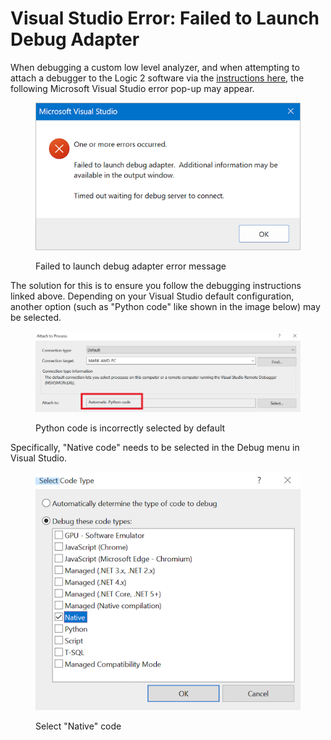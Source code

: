 # Visual Studio Error: Failed to Launch Debug Adapter

When debugging a custom low level analyzer, and when attempting to attach a debugger to the Logic 2 software via the [instructions here](https://github.com/saleae/SampleAnalyzer/blob/master/readme.md#debugging), the following Microsoft Visual Studio error pop-up may appear.

<figure><img src="../../.gitbook/assets/imageedit_6_9672223230.png" alt=""><figcaption><p>Failed to launch debug adapter error message</p></figcaption></figure>

The solution for this is to ensure you follow the debugging instructions linked above. Depending on your Visual Studio default configuration, another option (such as "Python code" like shown in the image below) may be selected.

<figure><img src="../../.gitbook/assets/Screenshot 2023-03-03 at 6.13.14 PM.png" alt=""><figcaption><p>Python code is incorrectly selected by default</p></figcaption></figure>

Specifically, "Native code" needs to be selected in the Debug menu in Visual Studio.

<figure><img src="../../.gitbook/assets/Screenshot 2023-03-03 at 6.14.46 PM.png" alt=""><figcaption><p>Select "Native" code</p></figcaption></figure>



